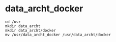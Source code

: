 # data_archt_docker

```
cd /usr
mkdir data_archt
mkdir data_archt/docker
mv /usr/data_archt_docker /usr/data_archt/docker
```